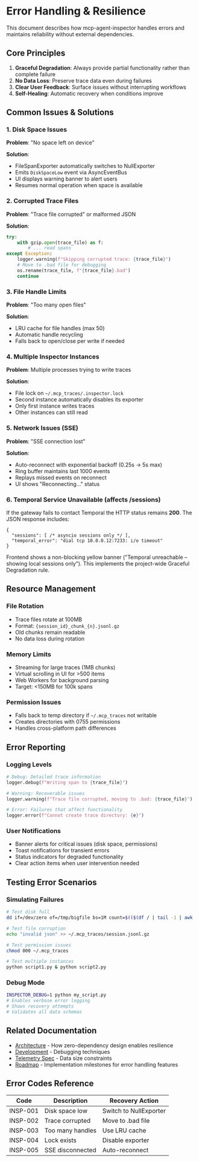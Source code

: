 # Error Handling & Resilience

This document describes how mcp-agent-inspector handles errors and maintains reliability without external dependencies.

## Core Principles

1. **Graceful Degradation**: Always provide partial functionality rather than complete failure
2. **No Data Loss**: Preserve trace data even during failures  
3. **Clear User Feedback**: Surface issues without interrupting workflows
4. **Self-Healing**: Automatic recovery when conditions improve

## Common Issues & Solutions

### 1. Disk Space Issues

**Problem**: "No space left on device"

**Solution**:
- FileSpanExporter automatically switches to NullExporter
- Emits `DiskSpaceLow` event via AsyncEventBus
- UI displays warning banner to alert users
- Resumes normal operation when space is available

### 2. Corrupted Trace Files

**Problem**: "Trace file corrupted" or malformed JSON

**Solution**:
```python
try:
    with gzip.open(trace_file) as f:
        # ... read spans
except Exception:
    logger.warning(f"Skipping corrupted trace: {trace_file}")
    # Move to .bad file for debugging
    os.rename(trace_file, f"{trace_file}.bad")
    continue
```

### 3. File Handle Limits

**Problem**: "Too many open files"

**Solution**:
- LRU cache for file handles (max 50)
- Automatic handle recycling
- Falls back to open/close per write if needed

### 4. Multiple Inspector Instances

**Problem**: Multiple processes trying to write traces

**Solution**:
- File lock on `~/.mcp_traces/.inspector.lock`
- Second instance automatically disables its exporter
- Only first instance writes traces
- Other instances can still read

### 5. Network Issues (SSE)

**Problem**: "SSE connection lost"

**Solution**:
- Auto-reconnect with exponential backoff (0.25s → 5s max)
- Ring buffer maintains last 1000 events
- Replays missed events on reconnect
- UI shows "Reconnecting..." status

### 6. Temporal Service Unavailable (affects /sessions)

If the gateway fails to contact Temporal the HTTP status remains **200**.
The JSON response includes:

```jsonc
{
  "sessions": [ /* asyncio sessions only */ ],
  "temporal_error": "dial tcp 10.0.0.12:7233: i/o timeout"
}
```

Frontend shows a non-blocking yellow banner ("Temporal unreachable – showing local sessions only"). This implements the project-wide Graceful Degradation rule.

## Resource Management

### File Rotation
- Trace files rotate at 100MB
- Format: `{session_id}_chunk_{n}.jsonl.gz`
- Old chunks remain readable
- No data loss during rotation

### Memory Limits
- Streaming for large traces (1MB chunks)
- Virtual scrolling in UI for >500 items
- Web Workers for background parsing
- Target: <150MB for 100k spans

### Permission Issues
- Falls back to temp directory if `~/.mcp_traces` not writable
- Creates directories with 0755 permissions
- Handles cross-platform path differences

## Error Reporting

### Logging Levels
```python
# Debug: Detailed trace information
logger.debug(f"Writing span to {trace_file}")

# Warning: Recoverable issues
logger.warning(f"Trace file corrupted, moving to .bad: {trace_file}")

# Error: Failures that affect functionality
logger.error(f"Cannot create trace directory: {e}")
```

### User Notifications
- Banner alerts for critical issues (disk space, permissions)
- Toast notifications for transient errors
- Status indicators for degraded functionality
- Clear action items when user intervention needed

## Testing Error Scenarios

### Simulating Failures
```bash
# Test disk full
dd if=/dev/zero of=/tmp/bigfile bs=1M count=$(($(df / | tail -1 | awk '{print $4}') / 1024 - 100))

# Test file corruption  
echo "invalid json" >> ~/.mcp_traces/session.jsonl.gz

# Test permission issues
chmod 000 ~/.mcp_traces

# Test multiple instances
python script1.py & python script2.py
```

### Debug Mode
```bash
INSPECTOR_DEBUG=1 python my_script.py
# Enables verbose error logging
# Shows recovery attempts
# Validates all data schemas
```

## Related Documentation

- [Architecture](architecture.md#zero-dependency-design) - How zero-dependency design enables resilience
- [Development](development.md#debugging-inspector) - Debugging techniques  
- [Telemetry Spec](telemetry-spec.md#size-limits-and-truncation) - Data size constraints
- [Roadmap](roadmap.md) - Implementation milestones for error handling features

## Error Codes Reference

| Code | Description | Recovery Action |
|------|-------------|-----------------|
| INSP-001 | Disk space low | Switch to NullExporter |
| INSP-002 | Trace corrupted | Move to .bad file |
| INSP-003 | Too many handles | Use LRU cache |
| INSP-004 | Lock exists | Disable exporter |
| INSP-005 | SSE disconnected | Auto-reconnect |